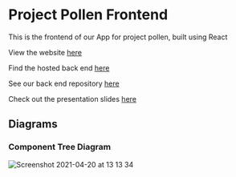# Project Pollen Frontend

This is the frontend of our App for project pollen, built using React

View the website [here](https://projectpollen.netlify.app/)

Find the hosted back end [here](https://project-pollen.herokuapp.com/)

See our back end repository [here](https://github.com/CharlyMannion/project-pollen)

Check out the presentation slides [here](placeholder.com)

## Diagrams

### Component Tree Diagram

![Screenshot 2021-04-20 at 13 13 34](https://user-images.githubusercontent.com/28218869/115394106-566f2880-a1da-11eb-8178-742ff83e3f2b.png)
